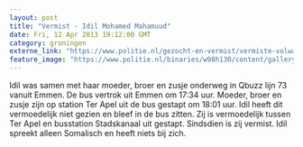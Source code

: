 ```yaml
---
layout: post
title: "Vermist - Idil Mohamed Mahamuud"
date: Fri, 12 Apr 2013 19:12:00 GMT
category: groningen
externe_link: "https://www.politie.nl/gezocht-en-vermist/vermiste-volwassenen/2013/april/idil-mohamed-mahamuud.html"
feature_image: "https://www.politie.nl/binaries/w98h130/content/gallery/politie/vermist/vermiste-kinderen/2013/april/idil-mohamed-mahamuud.jpg"
---
```


Idil was samen met haar moeder, broer en zusje onderweg in Qbuzz lijn 73 vanuit Emmen. De bus vertrok uit Emmen om 17:34 uur. Moeder, broer en zusje zijn op station Ter Apel uit de bus gestapt om 18:01 uur. Idil heeft dit vermoedelijk niet gezien en bleef in de bus zitten. Zij is vermoedelijk tussen Ter Apel en busstation Stadskanaal uit gestapt. Sindsdien is zij vermist. Idil spreekt alleen Somalisch en heeft niets bij zich.
